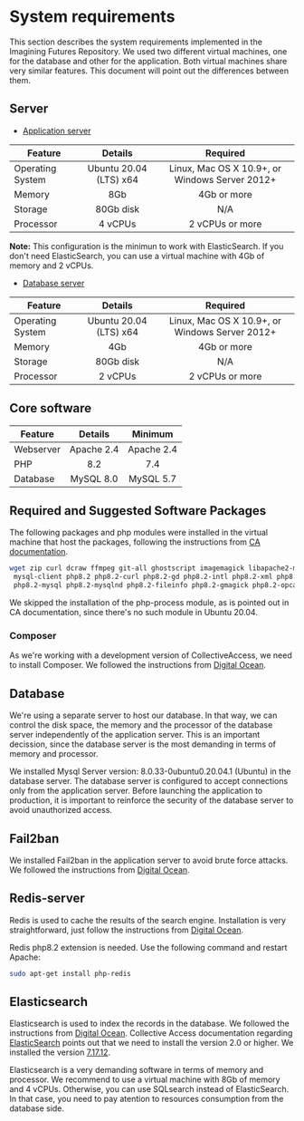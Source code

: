 # System requirements

This section describes the system requirements implemented in the Imagining Futures Repository. We used two different virtual machines, one for the database and other for the application. Both virtual machines share very similar features. This document will point out the differences between them.

## Server

- [Application server](#application-server)

| Feature   |      Details      |      Required      |
|----------|:-------------:|:-------------:|
| Operating System |  Ubuntu 20.04 (LTS) x64 | Linux, Mac OS X 10.9+, or Windows Server 2012+ |
| Memory |    8Gb   | 4Gb or more |
| Storage | 80Gb disk | N/A |
| Processor | 4 vCPUs | 2 vCPUs or more |

**Note:** This configuration is the minimun to work with ElasticSearch. If you don't need ElasticSearch, you can use a virtual machine with 4Gb of memory and 2 vCPUs.

- [Database server](#database-server)

| Feature   |      Details      |      Required      |
|----------|:-------------:|:-------------:|
| Operating System |  Ubuntu 20.04 (LTS) x64 | Linux, Mac OS X 10.9+, or Windows Server 2012+ |
| Memory |    4Gb   | 4Gb or more |
| Storage | 80Gb disk | N/A |
| Processor | 2 vCPUs | 2 vCPUs or more |

## Core software

| Feature   |      Details      |     Minimum      |
|----------|:-------------:|:-------------:|
| Webserver |  Apache 2.4 | Apache 2.4 |
| PHP |    8.2   | 7.4 |
| Database | MySQL 8.0 | MySQL 5.7 |

## Required and Suggested Software Packages

The following packages and php modules were installed in the virtual machine that host the packages, following the instructions from [CA documentation](https://manual.collectiveaccess.org/providence/user/setup/systemReq.html#required-and-suggested-software-packages-by-distribution).

```bash
wget zip curl dcraw ffmpeg git-all ghostscript imagemagick libapache2-mod-php8.2 libreoffice \
 mysql-client php8.2 php8.2-curl php8.2-gd php8.2-intl php8.2-xml php8.2-zip php8.2-bcmath \
 php8.2-mysql php8.2-mysqlnd php8.2-fileinfo php8.2-gmagick php8.2-opcache php8.2-mbstring
```

We skipped the installation of the php-process module, as is pointed out in CA documentation, since there's no such module in Ubuntu 20.04.

### Composer

As we're working with a development version of CollectiveAccess, we need to install Composer. We followed the instructions from [Digital Ocean](https://www.digitalocean.com/community/tutorials/how-to-install-and-use-composer-on-ubuntu-20-04).

## Database

We're using a separate server to host our database. In that way, we can control the disk space, the memory and the processor of the database server independently of the application server. This is an important decission, since the database server is the most demanding in terms of memory and processor.

We installed Mysql Server version: 8.0.33-0ubuntu0.20.04.1 (Ubuntu) in the database server. The database server is configured to accept connections only from the application server. Before launching the application to production, it is important to reinforce the security of the database server to avoid unauthorized access.

## Fail2ban

We installed Fail2ban in the application server to avoid brute force attacks. We followed the instructions from [Digital Ocean](https://www.digitalocean.com/community/tutorials/how-to-protect-ssh-with-fail2ban-on-ubuntu-20-04).

## Redis-server

Redis is used to cache the results of the search engine. Installation is very straightforward, just follow the instructions from [Digital Ocean](https://www.digitalocean.com/community/tutorials/how-to-install-and-secure-redis-on-ubuntu-20-04).

Redis php8.2 extension is needed. Use the following command and restart Apache:

```bash
sudo apt-get install php-redis
```

## Elasticsearch

Elasticsearch is used to index the records in the database. We followed the instructions from [Digital Ocean](https://www.digitalocean.com/community/tutorials/how-to-install-and-configure-elasticsearch-on-ubuntu-20-04). Collective Access documentation regarding [ElasticSearch](https://manual.collectiveaccess.org/providence/user/searchBrowse/searchEngines/elastic.html) points out that we need to install the version 2.0 or higher. We installed the version [7.17.12](https://www.elastic.co/guide/en/elasticsearch/reference/7.17/release-notes-7.17.12.html).

Elasticsearch is a very demanding software in terms of memory and processor. We recommend to use a virtual machine with 8Gb of memory and 4 vCPUs. Otherwise, you can use SQLsearch instead of ElasticSearch. In that case, you need to pay atention to resources consumption from the database side.
